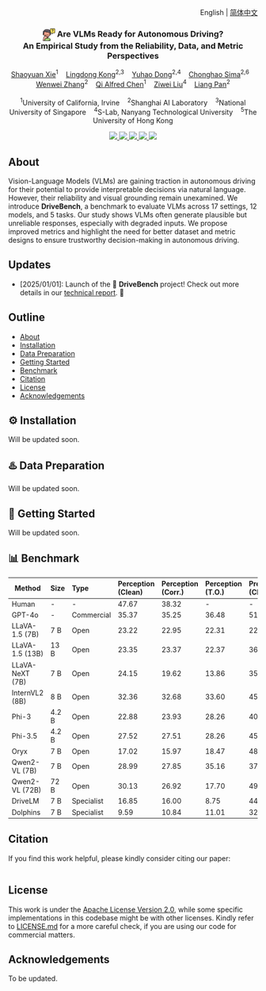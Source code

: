 <p align="right">English | <a href="./README_CN.md">简体中文</a></p>  


<p align="center">
  <h3 align="center">  
    <img src="docs/figs/icons/human.png" align="center" width="5%">
    <strong>Are VLMs Ready for Autonomous Driving?<br>An Empirical Study from the Reliability, Data, and Metric Perspectives</strong>
  </h3>

  <p align="center">
      <a href="https://daniel-xsy.github.io/" target='_blank'>Shaoyuan Xie</a><sup>1</sup>&nbsp;&nbsp;&nbsp;
      <a href="https://ldkong.com/" target='_blank'>Lingdong Kong</a><sup>2,3</sup>&nbsp;&nbsp;&nbsp;
      <a href="https://scholar.google.com/citations?user=kMui170AAAAJJ&hl=en" target='_blank'>Yuhao Dong</a><sup>2,4</sup>&nbsp;&nbsp;&nbsp;
      <a href="https://scholar.google.com/citations?user=dgYJ6esAAAAJJ&hl=en" target='_blank'>Chonghao Sima</a><sup>2,6</sup>&nbsp;&nbsp;&nbsp;<br>
      <a href="https://scholar.google.com/citations?user=QDXADSEAAAAJJ&hl=en" target='_blank'>Wenwei Zhang</a><sup>2</sup>&nbsp;&nbsp;&nbsp;
      <a href="https://scholar.google.com/citations?user=lcsu7m8AAAAJJ&hl=en" target='_blank'>Qi Alfred Chen</a><sup>1</sup>&nbsp;&nbsp;&nbsp;
      <a href="https://liuziwei7.github.io/" target='_blank'>Ziwei Liu</a><sup>4</sup>&nbsp;&nbsp;&nbsp;
      <a href="https://scholar.google.com/citations?user=lSDISOcAAAAJJ&hl=en" target='_blank'>Liang Pan</a><sup>2</sup>
    </br></br>
  <sup>1</sup>University of California, Irvine&nbsp;&nbsp;&nbsp;
  <sup>2</sup>Shanghai AI Laboratory&nbsp;&nbsp;&nbsp;
  <sup>3</sup>National University of Singapore&nbsp;&nbsp;&nbsp;
  <sup>4</sup>S-Lab, Nanyang Technological University&nbsp;&nbsp;&nbsp;
  <sup>5</sup>The University of Hong Kong
  </p>
</p>

<p align="center">
  <a href="" target='_blank'>
    <img src="https://img.shields.io/badge/Paper-%F0%9F%93%83-lightblue">
  </a>
  <a href="https://drive-bench.github.io/" target='_blank'>
    <img src="https://img.shields.io/badge/Project-%F0%9F%94%97-blue">
  </a>
  <a href="https://huggingface.co/datasets/drive-bench/arena" target='_blank'>
    <img src="https://img.shields.io/badge/Dataset-%F0%9F%8E%AC-pink">
  </a>
  <a href="" target='_blank'>
    <img src="https://img.shields.io/badge/%E4%B8%AD%E8%AF%91%E7%89%88-%F0%9F%90%BC-red">
  </a>
  <a href="https://hits.seeyoufarm.com">
    <img src="https://hits.seeyoufarm.com/api/count/incr/badge.svg?url=https%3A%2F%2Fgithub.com%2Fdrive-bench%2Ftoolkit&count_bg=%2300B48B&title_bg=%23555555&icon=&icon_color=%23E7E7E7&title=Visitors&edge_flat=false"/>
  </a>
</p>


## About

Vision-Language Models (VLMs) are gaining traction in autonomous driving for their potential to provide interpretable decisions via natural language. However, their reliability and visual grounding remain unexamined. We introduce **DriveBench**, a benchmark to evaluate VLMs across 17 settings, 12 models, and 5 tasks. Our study shows VLMs often generate plausible but unreliable responses, especially with degraded inputs. We propose improved metrics and highlight the need for better dataset and metric designs to ensure trustworthy decision-making in autonomous driving.


## Updates

- [2025/01/01]: Launch of the :blue_car: **DriveBench** project! Check out more details in our [technical report](). :rocket:


## Outline

- [About](#about)
- [Installation](#gear-installation)
- [Data Preparation](#hotsprings-data-preparation)
- [Getting Started](#rocket-getting-started)
- [Benchmark](#bar_chart-benchmark)
- [Citation](#citation)
- [License](#license)
- [Acknowledgements](#acknowledgements)


## :gear: Installation

Will be updated soon.


## :hotsprings: Data Preparation

Will be updated soon.


## :rocket: Getting Started

Will be updated soon.


## :bar_chart: Benchmark

| **Method**                          | **Size**       | **Type**       | **Perception (Clean)** | **Perception (Corr.)** | **Perception (T.O.)** | **Prediction (Clean)** | **Prediction (Corr.)** | **Prediction (T.O.)** | **Planning (Clean)** | **Planning (Corr.)** | **Planning (T.O.)** | **Behavior (Clean)** | **Behavior (Corr.)** | **Behavior (T.O.)** |
|-------------------------------------|:---------------|:---------------|:------------------------|:------------------------|:-----------------------|:------------------------|:------------------------|:-----------------------|:----------------------|:----------------------|:----------------------|:----------------------|:----------------------|:----------------------|
| Human                               | -              | -              | 47.67                  | 38.32                  | -                      | -                      | -                      | -                      | -                     | -                     | -                     | 69.51                | 54.09                | -                     |
| GPT-4o                              | -              | Commercial     | 35.37                  | 35.25                  | 36.48                  | 51.30                  | 49.94                  | 49.05                  | 75.75                | 75.36                | 73.21                | 45.40                | 44.33                | 50.03                |
| LLaVA-1.5 (7B)                      | 7 B      | Open           | 23.22                  | 22.95                  | 22.31                  | 22.02                  | 17.54                  | 14.64                  | 29.15                | 31.51                | 32.45                | 13.60                | 13.62                | 14.91                |
| LLaVA-1.5 (13B)                     | 13 B     | Open           | 23.35                  | 23.37                  | 22.37                  | 36.98                  | 37.78                  | 23.98                  | 34.26                | 34.99                | 38.85                | 32.99                | 32.43                | 32.79                |
| LLaVA-NeXT (7B)                     | 7 B      | Open           | 24.15                  | 19.62                  | 13.86                  | 35.07                  | 35.89                  | 28.36                  | 45.27                | 44.36                | 27.58                | 48.16                | 39.44                | 11.92                |
| InternVL2 (8B)                      | 8 B      | Open           | 32.36                  | 32.68                  | 33.60                  | 45.52                  | 37.93                  | 48.89                  | 53.27                | 55.25                | 34.56                | 54.58                | 40.78                | 20.14                |
| Phi-3                               | 4.2 B    | Open           | 22.88                  | 23.93                  | 28.26                  | 40.11                  | 37.27                  | 22.61                  | 60.03                | 61.31                | 46.88                | 45.20                | 44.57                | 28.22                |
| Phi-3.5                             | 4.2 B    | Open           | 27.52                  | 27.51                  | 28.26                  | 45.13                  | 38.21                  | 4.92                   | 31.91                | 28.36                | 46.30                | 37.89                | 49.13                | 39.16                |
| Oryx                                | 7 B      | Open           | 17.02                  | 15.97                  | 18.47                  | 48.13                  | 46.63                  | 12.77                  | 53.57                | 55.76                | 48.26                | 33.92                | 33.81                | 23.94                |
| Qwen2-VL (7B)                       | 7 B      | Open           | 28.99                  | 27.85                  | 35.16                  | 37.89                  | 39.55                  | 37.77                  | 57.04                | 54.78                | 41.66                | 49.07                | 47.68                | 54.48                |
| Qwen2-VL (72B)                      | 72 B     | Open           | 30.13                  | 26.92                  | 17.70                  | 49.35                  | 43.49                  | 5.57                   | 61.30                | 63.07                | 53.35                | 51.26                | 49.78                | 39.46                |
| DriveLM                             | 7 B      | Specialist     | 16.85                  | 16.00                  | 8.75                   | 44.33                  | 39.71                  | 4.70                   | 68.71                | 67.60                | 65.24                | 42.78                | 40.37                | 27.83                |
| Dolphins                            | 7 B      | Specialist     | 9.59                   | 10.84                  | 11.01                  | 32.66                  | 29.88                  | 39.98                  | 52.91                | 53.77                | 60.98                | 8.81                 | 8.25                 | 11.92                |


## Citation
If you find this work helpful, please kindly consider citing our paper:
```bibtex

```


## License

This work is under the [Apache License Version 2.0](https://www.apache.org/licenses/LICENSE-2.0), while some specific implementations in this codebase might be with other licenses. Kindly refer to [LICENSE.md]() for a more careful check, if you are using our code for commercial matters.


## Acknowledgements

To be updated.


